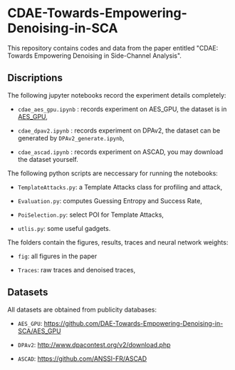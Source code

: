 # CDAE-Towards-Empowering-Denoising-in-SCA


This repository contains codes and data from the paper entitled "CDAE: Towards Empowering Denoising in Side-Channel Analysis".

## Discriptions

The following jupyter notebooks record the experiment details completely:

* `cdae_aes_gpu.ipynb` : records experiment on AES_GPU, the dataset is in [AES_GPU](https://github.com/DAE-Towards-Empowering-Denoising-in-SCA/AES_GPU),

* `cdae_dpav2.ipynb` : records experiment on DPAv2, the dataset can be generated by `DPAv2_generate.ipynb`,

* `cdae_ascad.ipynb` : records experiment on ASCAD, you may download the dataset yourself.


The following python scripts are neccessary for running the notebooks:

* `TemplateAttacks.py`: a Template Attacks class for profiling and attack,

* `Evaluation.py`: computes Guessing Entropy and Success Rate,

* `PoiSelection.py`: select POI for Template Attacks,

* `utlis.py`: some useful gadgets.


The folders contain the figures, results, traces and neural network weights:

* `fig`: all figures in the paper

* `Traces`: raw traces and denoised traces,

## Datasets

All datasets are obtained from publicity databases:

* `AES_GPU`: https://github.com/DAE-Towards-Empowering-Denoising-in-SCA/AES_GPU

* `DPAv2`: http://www.dpacontest.org/v2/download.php

* `ASCAD`: https://github.com/ANSSI-FR/ASCAD